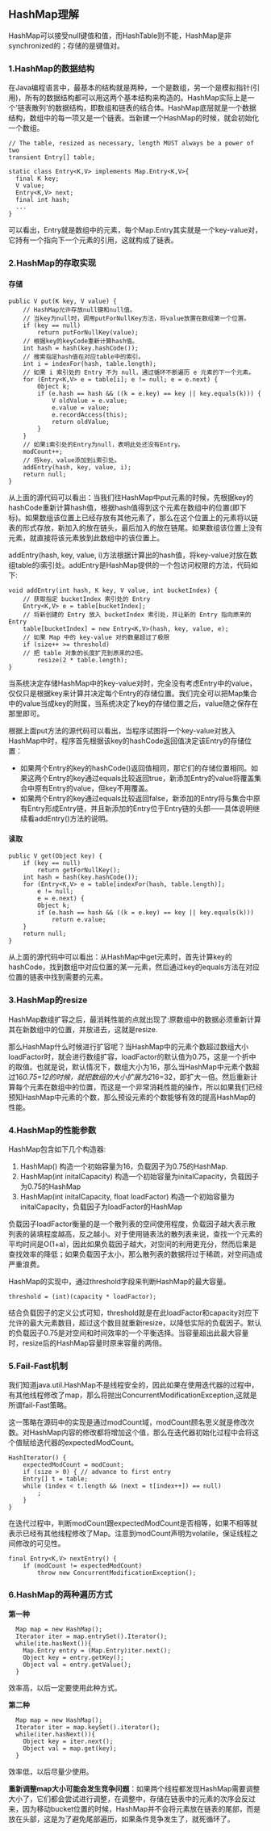 ## HashMap理解
HashMap可以接受null键值和值，而HashTable则不能，HashMap是非synchronized的；存储的是键值对。
### 1.HashMap的数据结构
在Java编程语言中，最基本的结构就是两种，一个是数组，另一个是模拟指针(引用)，所有的数据结构都可以用这两个基本结构来构造的。HashMap实际上是一个'链表散列'的数据结构，即数组和链表的结合体。HashMap底层就是一个数据结构，数组中的每一项又是一个链表。当新建一个HashMap的时候，就会初始化一个数组。
```
// The table, resized as necessary, length MUST always be a power of two
transient Entry[] table;

static class Entry<K,V> implements Map.Entry<K,V>{
  final K key;
  V value;
  Entry<K,V> next;
  final int hash;
  ...
}
```
可以看出，Entry就是数组中的元素，每个Map.Entry其实就是一个key-value对，它持有一个指向下一个元素的引用，这就构成了链表。

### 2.HashMap的存取实现
#### 存储
```
public V put(K key, V value) {
    // HashMap允许存放null键和null值。
    // 当key为null时，调用putForNullKey方法，将value放置在数组第一个位置。  
    if (key == null)
        return putForNullKey(value);
    // 根据key的keyCode重新计算hash值。
    int hash = hash(key.hashCode());
    // 搜索指定hash值在对应table中的索引。
    int i = indexFor(hash, table.length);
    // 如果 i 索引处的 Entry 不为 null，通过循环不断遍历 e 元素的下一个元素。
    for (Entry<K,V> e = table[i]; e != null; e = e.next) {
        Object k;
        if (e.hash == hash && ((k = e.key) == key || key.equals(k))) {
            V oldValue = e.value;
            e.value = value;
            e.recordAccess(this);
            return oldValue;
        }
    }
    // 如果i索引处的Entry为null，表明此处还没有Entry。
    modCount++;
    // 将key、value添加到i索引处。
    addEntry(hash, key, value, i);
    return null;
}
```
从上面的源代码可以看出：当我们往HashMap中put元素的时候，先根据key的hashCode重新计算hash值，根据hash值得到这个元素在数组中的位置(即下标)。如果数组该位置上已经存放有其他元素了，那么在这个位置上的元素将以链表的形式存放，新加入的放在链头，最后加入的放在链尾。如果数组该位置上没有元素，就直接将该元素放到此数组中的该位置上。

addEntry(hash, key, value, i)方法根据计算出的hash值，将key-value对放在数组table的i索引处。addEntry是HashMap提供的一个包访问权限的方法，代码如下:
```
void addEntry(int hash, K key, V value, int bucketIndex) {
    // 获取指定 bucketIndex 索引处的 Entry  
    Entry<K,V> e = table[bucketIndex];
    // 将新创建的 Entry 放入 bucketIndex 索引处，并让新的 Entry 指向原来的 Entry  
    table[bucketIndex] = new Entry<K,V>(hash, key, value, e);
    // 如果 Map 中的 key-value 对的数量超过了极限
    if (size++ >= threshold)
    // 把 table 对象的长度扩充到原来的2倍。
        resize(2 * table.length);
}
```
当系统决定存储HashMap中的key-value对时，完全没有考虑Entry中的value，仅仅只是根据key来计算并决定每个Entry的存储位置。我们完全可以把Map集合中的value当成key的附属，当系统决定了key的存储位置之后，value随之保存在那里即可。

根据上面put方法的源代码可以看出，当程序试图将一个key-value对放入HashMap中时，程序首先根据该key的hashCode返回值决定该Entry的存储位置：
* 如果两个Entry的key的hashCode()返回值相同，那它们的存储位置相同。如果这两个Entry的key通过equals比较返回true，新添加Entry的value将覆盖集合中原有Entry的value，但key不用覆盖。
* 如果两个Entry的key通过equals比较返回false，新添加的Entry将与集合中原有Entry形成Entry链，并且新添加的Entry位于Entry链的头部——具体说明继续看addEntry()方法的说明。

#### 读取
```
public V get(Object key) {
    if (key == null)
        return getForNullKey();
    int hash = hash(key.hashCode());
    for (Entry<K,V> e = table[indexFor(hash, table.length)];
        e != null;
        e = e.next) {
        Object k;
        if (e.hash == hash && ((k = e.key) == key || key.equals(k)))  
            return e.value;
    }
    return null;
}
```
从上面的源代码中可以看出：从HashMap中get元素时，首先计算key的hashCode，找到数组中对应位置的某一元素，然后通过key的equals方法在对应位置的链表中找到需要的元素。

### 3.HashMap的resize
HashMap数组扩容之后，最消耗性能的点就出现了:原数组中的数据必须重新计算其在新数组中的位置，并放进去，这就是resize.

那么HashMap什么时候进行扩容呢？当HashMap中的元素个数超过数组大小loadFactor时，就会进行数组扩容，loadFactor的默认值为0.75，这是一个折中的取值。也就是说，默认情况下，数组大小为16，那么当HashMap中元素个数超过16*0.75=12的时候，就把数组的大小扩展为2*16=32，即扩大一倍。然后重新计算每个元素在数组中的位置，而这是一个非常消耗性能的操作，所以如果我们已经预知HashMap中元素的个数，那么预设元素的个数能够有效的提高HashMap的性能。

### 4.HashMap的性能参数
HashMap包含如下几个构造器:
1. HashMap()  构造一个初始容量为16，负载因子为0.75的HashMap.
2. HashMap(int initalCapacity)  构造一个初始容量为initalCapacity，负载因子为0.75的HashMap
3. HashMap(int initalCapacity, float loadFactor) 构造一个初始容量为initalCapacity，负载因子为loadFactor的HashMap

负载因子loadFactor衡量的是一个散列表的空间使用程度，负载因子越大表示散列表的装填程度越高，反之越小。对于使用链表法的散列表来说，查找一个元素的平均时间是O(1+a)，因此如果负载因子越大，对空间的利用更充分，然而后果是查找效率的降低；如果负载因子太小，那么散列表的数据将过于稀疏，对空间造成严重浪费。

HashMap的实现中，通过threshold字段来判断HashMap的最大容量。
```
threshold = (int)(capacity * loadFactor);
```
结合负载因子的定义公式可知，threshold就是在此loadFactor和capacity对应下允许的最大元素数目，超过这个数目就重新resize，以降低实际的负载因子。默认的负载因子0.75是对空间和时间效率的一个平衡选择。当容量超出此最大容量时，resize后的HashMap容量时原来容量的两倍。

### 5.Fail-Fast机制
我们知道java.util.HashMap不是线程安全的，因此如果在使用迭代器的过程中，有其他线程修改了map，那么将抛出ConcurrentModificationException,这就是所谓fail-Fast策略。

这一策略在源码中的实现是通过modCount域，modCount顾名思义就是修改次数。对HashMap内容的修改都将增加这个值，那么在迭代器初始化过程中会将这个值赋给迭代器的expectedModCount。
```
HashIterator() {
    expectedModCount = modCount;
    if (size > 0) { // advance to first entry
    Entry[] t = table;
    while (index < t.length && (next = t[index++]) == null)  
        ;
    }
}
```
在迭代过程中，判断modCount跟expectedModCount是否相等，如果不相等就表示已经有其他线程修改了Map。注意到modCount声明为volatile，保证线程之间修改的可见性。
```
final Entry<K,V> nextEntry() {
    if (modCount != expectedModCount)
        throw new ConcurrentModificationException();
```

### 6.HashMap的两种遍历方式
**第一种**
```
  Map map = new HashMap();
  Iterator iter = map.entrySet().Iterator();
  while(ite.hasNext()){
    Map.Entry entry = (Map.Entry)iter.next();
    Object key = entry.getKey();
    Object val = entry.getValue();
  }
```
效率高，以后一定要使用此种方式。

**第二种**
```
  Map map = new HashMap();
  Iterator iter = map.keySet().iterator();
  while(iter.hasNext()){
    Object key = iter.next();
    Object val = map.get(key);
  }
```
效率低，以后尽量少使用。

 **重新调整map大小可能会发生竞争问题**：如果两个线程都发现HashMap需要调整大小了，它们都会尝试进行调整，在调整中，存储在链表中的元素的次序会反过来，因为移动bucket位置的时候，HashMap并不会将元素放在链表的尾部，而是放在头部，这是为了避免尾部遍历，如果条件竞争发生了，就死循环了。
